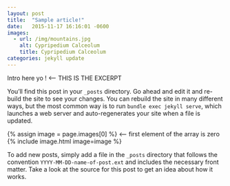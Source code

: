 ```yaml
---
layout: post
title:  "Sample article!"
date:   2015-11-17 16:16:01 -0600
images:
  - url: /img/mountains.jpg
    alt: Cypripedium Calceolum
    title: Cypripedium Calceolum
categories: jekyll update
---
```

Intro here yo ! <-- THIS IS THE EXCERPT

You’ll find this post in your `_posts` directory. Go ahead and edit it and re-build the site to see your changes. You can rebuild the site in many different ways, but the most common way is to run `bundle exec jekyll serve`, which launches a web server and auto-regenerates your site when a file is updated.

{% assign image = page.images[0] %} <-- first element of the array is zero
{% include image.html image=image %}

To add new posts, simply add a file in the `_posts` directory that follows the convention `YYYY-MM-DD-name-of-post.ext` and includes the necessary front matter. Take a look at the source for this post to get an idea about how it works.
